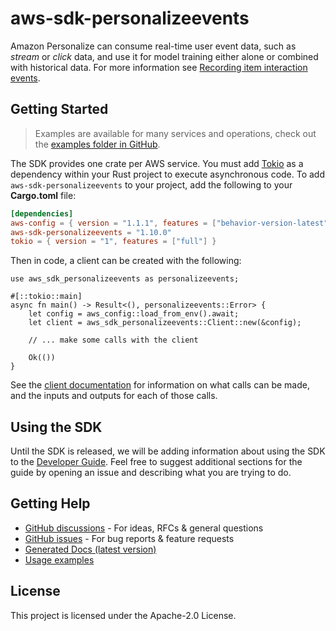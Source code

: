 # aws-sdk-personalizeevents

Amazon Personalize can consume real-time user event data, such as _stream_ or _click_ data, and use it for model training either alone or combined with historical data. For more information see [Recording item interaction events](https://docs.aws.amazon.com/personalize/latest/dg/recording-item-interaction-events.html).

## Getting Started

> Examples are available for many services and operations, check out the
> [examples folder in GitHub](https://github.com/awslabs/aws-sdk-rust/tree/main/examples).

The SDK provides one crate per AWS service. You must add [Tokio](https://crates.io/crates/tokio)
as a dependency within your Rust project to execute asynchronous code. To add `aws-sdk-personalizeevents` to
your project, add the following to your **Cargo.toml** file:

```toml
[dependencies]
aws-config = { version = "1.1.1", features = ["behavior-version-latest"] }
aws-sdk-personalizeevents = "1.10.0"
tokio = { version = "1", features = ["full"] }
```

Then in code, a client can be created with the following:

```rust,no_run
use aws_sdk_personalizeevents as personalizeevents;

#[::tokio::main]
async fn main() -> Result<(), personalizeevents::Error> {
    let config = aws_config::load_from_env().await;
    let client = aws_sdk_personalizeevents::Client::new(&config);

    // ... make some calls with the client

    Ok(())
}
```

See the [client documentation](https://docs.rs/aws-sdk-personalizeevents/latest/aws_sdk_personalizeevents/client/struct.Client.html)
for information on what calls can be made, and the inputs and outputs for each of those calls.

## Using the SDK

Until the SDK is released, we will be adding information about using the SDK to the
[Developer Guide](https://docs.aws.amazon.com/sdk-for-rust/latest/dg/welcome.html). Feel free to suggest
additional sections for the guide by opening an issue and describing what you are trying to do.

## Getting Help

* [GitHub discussions](https://github.com/awslabs/aws-sdk-rust/discussions) - For ideas, RFCs & general questions
* [GitHub issues](https://github.com/awslabs/aws-sdk-rust/issues/new/choose) - For bug reports & feature requests
* [Generated Docs (latest version)](https://awslabs.github.io/aws-sdk-rust/)
* [Usage examples](https://github.com/awslabs/aws-sdk-rust/tree/main/examples)

## License

This project is licensed under the Apache-2.0 License.

